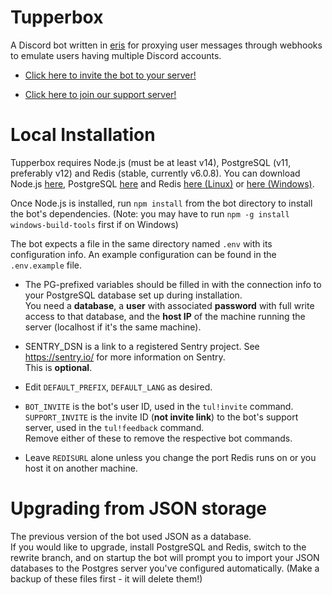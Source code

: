# Tupperbox
A Discord bot written in [eris](https://github.com/abalabahaha/eris) for proxying user messages through webhooks to emulate users having multiple Discord accounts.

* [Click here to invite the bot to your server!](https://discord.com/oauth2/authorize?client_id=431544605209788416&scope=bot&permissions=536996928)

* [Click here to join our support server!](https://discord.com/invite/rHxMbt2)

# Local Installation
Tupperbox requires Node.js (must be at least v14), PostgreSQL (v11, preferably v12) and Redis (stable, currently v6.0.8). You can download Node.js [here](https://nodejs.org/en/download/), PostgreSQL [here](https://www.postgresql.org/download/) and Redis [here (Linux)](https://redis.io/download) or [here (Windows)](https://www.memurai.com/).

Once Node.js is installed, run `npm install` from the bot directory to install the bot's dependencies. (Note: you may have to run `npm -g install windows-build-tools` first if on Windows)

The bot expects a file in the same directory named `.env` with its configuration info. An example configuration can be found in the `.env.example` file.

* The PG-prefixed variables should be filled in with the connection info to your PostgreSQL database set up during installation. <br> You need a **database**, a **user** with associated **password** with full write access to that database, and the **host IP** of the machine running the server (localhost if it's the same machine).

* SENTRY_DSN is a link to a registered Sentry project. See https://sentry.io/ for more information on Sentry. <br> This is **optional**.

* Edit `DEFAULT_PREFIX`, `DEFAULT_LANG` as desired.

* `BOT_INVITE` is the bot's user ID, used in the `tul!invite` command. `SUPPORT_INVITE` is the invite ID (**not invite link**) to the bot's support server, used in the `tul!feedback` command. <br> Remove either of these to remove the respective bot commands.

* Leave `REDISURL` alone unless you change the port Redis runs on or you host it on another machine.

# Upgrading from JSON storage

The previous version of the bot used JSON as a database. <br> If you would like to upgrade, install PostgreSQL and Redis, switch to the rewrite branch, and on startup the bot will prompt you to import your JSON databases to the Postgres server you've configured automatically. (Make a backup of these files first - it will delete them!)
